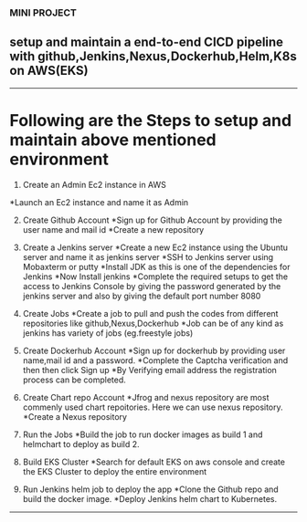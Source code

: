 ###    MINI PROJECT    ###

## setup and maintain a end-to-end CICD pipeline with github,Jenkins,Nexus,Dockerhub,Helm,K8s on AWS(EKS)
---
# Following are the Steps to setup and maintain above mentioned environment

1. Create an Admin Ec2 instance in AWS
    
*Launch an Ec2 instance and name it as Admin

2. Create Github Account
    *Sign up for Github Account by providing the user name and mail id 
    *Create a new repository 

3. Create a Jenkins server
    *Create a new Ec2 instance using the Ubuntu server and name it as jenkins server
    *SSH to Jenkins server using Mobaxterm or putty
    *Install JDK as this is one of the dependencies for Jenkins
    *Now Install jenkins
    *Complete the required setups to get the access to Jenkins Console by giving the password generated by the jenkins server and also by giving the default port number 8080

4. Create Jobs
    *Create a job to pull and push the codes from different repositories like github,Nexus,Dockerhub
    *Job can be of any kind as jenkins has variety of jobs (eg.freestyle jobs) 

5. Create Dockerhub Account
    *Sign up for dockerhub by providing user name,mail id and a password.
    *Complete the Captcha verification and then then click Sign up
    *By Verifying email address the registration process can be completed.

6. Create Chart repo Account
    *Jfrog and nexus repository are most commenly used chart repoitories. Here we can use nexus repository.
    *Create a Nexus repository

7. Run the Jobs
    *Build the job to run docker images as build 1 and helmchart to deploy as build 2.

8. Build EKS Cluster
    *Search for default EKS on aws console and create the EKS Cluster to deploy the entire environment 

9. Run Jenkins helm job to deploy the app
    *Clone the Github repo and build the docker image.
    *Deploy Jenkins helm chart to Kubernetes.

---